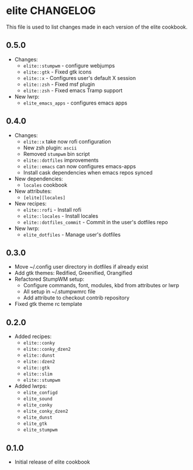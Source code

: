 elite CHANGELOG
=================

This file is used to list changes made in each version of the elite cookbook.

0.5.0
-----
- Changes:
  - `elite::stumpwm` - configure webjumps
  - `elite::gtk` - Fixed gtk icons
  - `elite::x` - Configures user's default X session
  - `elite::zsh` - Fixed msf plugin
  - `elite::zsh` - Fixed emacs Tramp support
- New lwrp:
  - `elite_emacs_apps` - configures emacs apps
  
0.4.0
-----
- Changes:
  - `elite::x` take now rofi configuration
  - New zsh plugin: `ascii`
  - Removed `stumpwm` bin script
  - `elite::dotfiles` improvements
  - `elite::emacs` can now configures emacs-apps
  - Install cask dependencies when emacs repos synced
- New dependencies:
  - `locales` cookbook
- New attributes:
  - `[elite][locales]`
- New recipes:
  - `elite::rofi` - Install rofi
  - `elite::locales` - Install locales
  - `elite::dotfiles_commit` - Commit in the user's dotfiles repo
- New lwrp:
  - `elite_dotfiles` - Manage user's dotfiles

0.3.0
-----
- Move ~/.config user directory in dotfiles if already exist
- Add gtk themes: Redified, Greenified, Orangified
- Refactored StumpWM setup:
  - Configure commands, font, modules, kbd from attributes or lwrp
  - All setup in ~/.stumpwmrc file
  - Add attribute to checkout contrib repository
- Fixed gtk theme rc template

0.2.0
-----
- Added recipes:
  + `elite::conky`
  + `elite::conky_dzen2`
  + `elite::dunst`
  + `elite::dzen2`
  + `elite::gtk`
  + `elite::slim`
  + `elite::stumpwm`
- Added lwrps:
  + `elite_configd`
  + `elite_sound`
  + `elite_conky`
  + `elite_conky_dzen2`
  + `elite_dunst`
  + `elite_gtk`
  + `elite_stumpwm`

0.1.0
-----
- Initial release of elite cookbook
